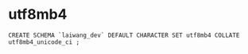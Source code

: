 # utf8mb4

```
CREATE SCHEMA `laiwang_dev` DEFAULT CHARACTER SET utf8mb4 COLLATE utf8mb4_unicode_ci ;
```